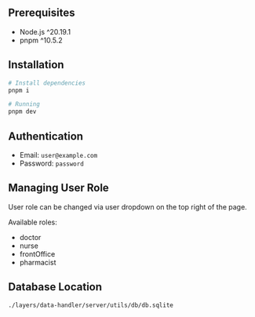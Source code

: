 ## Prerequisites

- Node.js ^20.19.1
- pnpm ^10.5.2

## Installation

```bash
# Install dependencies
pnpm i

# Running
pnpm dev
```

## Authentication

- Email: `user@example.com`
- Password: `password`

## Managing User Role

User role can be changed via user dropdown on the top right of the page.

Available roles:
- doctor
- nurse
- frontOffice
- pharmacist

## Database Location

`./layers/data-handler/server/utils/db/db.sqlite`